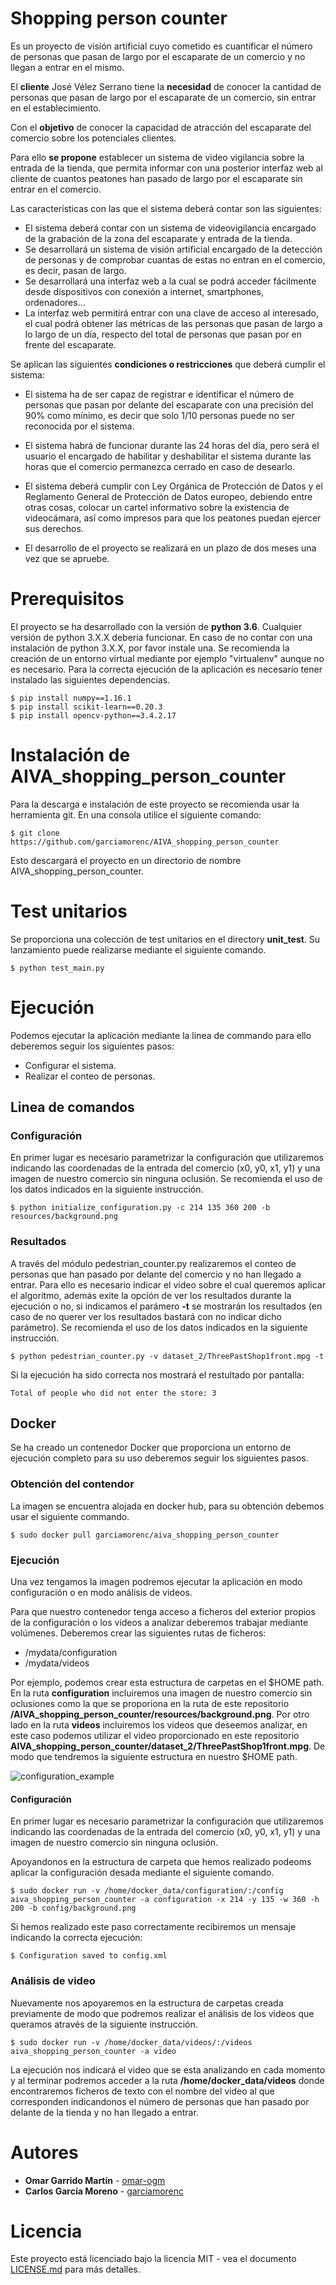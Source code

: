 # Shopping person counter

Es un proyecto de visión artificial cuyo cometido es cuantificar el número de personas que pasan de largo por el escaparate de un comercio y no llegan a entrar en el mismo.

El **cliente** José Vélez Serrano tiene la **necesidad** de conocer la cantidad de personas que pasan
de largo por el escaparate de un comercio, sin entrar en el establecimiento. 

Con el **objetivo** de conocer la capacidad de atracción del escaparate del comercio sobre los potenciales clientes.

Para ello **se propone** establecer un sistema de video vigilancia sobre la entrada de la tienda, que permita informar con una posterior interfaz web al cliente de cuantos peatones han pasado de largo por el escaparate sin entrar en el comercio.


Las características con las que el sistema deberá contar son las siguientes:

- El sistema deberá contar con un sistema de videovigilancia encargado de la grabación de la zona del escaparate y
entrada de la tienda.
- Se desarrollará un sistema de visión artificial encargado de la detección de personas y de comprobar cuantas de
estas no entran en el comercio, es decir, pasan de largo.
- Se desarrollará una interfaz web a la cual se podrá acceder fácilmente desde dispositivos con conexión a internet,
smartphones, ordenadores…
- La interfaz web permitirá entrar con una clave de acceso al interesado, el cual podrá obtener las métricas de las
personas que pasan de largo a lo largo de un día, respecto del total de personas que pasan por en frente del
escaparate.

Se aplican las siguientes **condiciones o restricciones** que deberá cumplir el sistema:

- El sistema ha de ser capaz de registrar e identificar el número de personas que pasan por delante del escaparate
con una precisión del 90% como mínimo, es decir que solo 1/10 personas puede no ser reconocida por el sistema.

- El sistema habrá de funcionar durante las 24 horas del día, pero será el usuario el encargado de habilitar y
deshabilitar el sistema durante las horas que el comercio permanezca cerrado en caso de desearlo.
- El sistema deberá cumplir con Ley Orgánica de Protección de Datos y el Reglamento General de Protección de
Datos europeo, debiendo entre otras cosas, colocar un cartel informativo sobre la existencia de videocámara, así
como impresos para que los peatones puedan ejercer sus derechos.
- El desarrollo de el proyecto se realizará en un plazo de dos meses una vez que se apruebe.

# Prerequisitos

El proyecto se ha desarrollado con la versión de **python 3.6**. Cualquier versión de python 3.X.X deberia funcionar.
En caso de no contar con una instalación de python 3.X.X, por favor instale una.
Se recomienda la creación de un entorno virtual mediante por ejemplo "virtualenv" aunque no es necesario.
Para la correcta ejecución de la aplicación es necesario tener instalado las siguientes dependencias.

```
$ pip install numpy==1.16.1
$ pip install scikit-learn==0.20.3
$ pip install opencv-python==3.4.2.17
```
# Instalación de AIVA_shopping_person_counter

Para la descarga e instalación de este proyecto se recomienda usar la herramienta git. En una consola utilice el siguiente comando:

```
$ git clone https://github.com/garciamorenc/AIVA_shopping_person_counter
```
 Esto descargará el proyecto en un directorio de nombre AIVA_shopping_person_counter.


# Test unitarios

Se proporciona una colección de test unitarios en el directory **unit_test**. Su lanzamiento puede realizarse mediante el siguiente comando.

``$ python test_main.py``

# Ejecución

Podemos ejecutar la aplicación mediante la linea de commando para ello deberemos seguir los siguientes pasos:

* Configurar el sistema.
* Realizar el conteo de personas.

## Linea de comandos

### Configuración
En primer lugar es necesario parametrizar la configuración que utilizaremos indicando las coordenadas de la entrada del comercio (x0, y0, x1, y1) y una imagen de nuestro comercio sin ninguna oclusión. Se recomienda el uso de los datos indicados en la siguiente instrucción.

``$ python initialize_configuration.py -c 214 135 360 200 -b resources/background.png``


### Resultados
A través del módulo pedestrian_counter.py realizaremos el conteo de personas que han pasado por delante del comercio y no han llegado a entrar. Para ello es necesario indicar el video sobre el cual queremos aplicar el algoritmo, además exite la opción de ver los resultados durante la ejecución o no, si indicamos el parámero **-t** se mostrarán los resultados (en caso de no querer ver los resultados bastará con no indicar dicho parámetro). Se recomienda el uso de los datos indicados en la siguiente instrucción.

``$ python pedestrian_counter.py -v dataset_2/ThreePastShop1front.mpg -t``

Si la ejecución ha sido correcta nos mostrará el restultado por pantalla:

``Total of people who did not enter the store: 3``


## Docker
Se ha creado un contenedor Docker que proporciona un entorno de ejecución completo para su uso deberemos seguir los siguientes pasos.

### Obtención del contendor
La imagen se encuentra alojada en docker hub, para su obtención debemos usar el siguiente commando.

``$ sudo docker pull garciamorenc/aiva_shopping_person_counter``

### Ejecución
Una vez tengamos la imagen podremos ejecutar la aplicación en modo configuración o en modo análisis de videos.

Para que nuestro contenedor tenga acceso a ficheros del exterior propios de la configuración o los videos a analizar deberemos trabajar mediante volúmenes. Deberemos crear las siguientes rutas de ficheros:

- /mydata/configuration
- /mydata/videos

Por ejemplo, podemos crear esta estructura de carpetas en el $HOME path. En la ruta **configuration** incluiremos una imagen de nuestro comercio sin oclusiones como la que se proporiona en la ruta de este repositorio **/AIVA_shopping_person_counter/resources/background.png**. Por otro lado en la ruta **videos** incluiremos los videos que deseemos analizar, en este caso podemos utilizar el video proporcionado en este repositorio **AIVA_shopping_person_counter/dataset_2/ThreePastShop1front.mpg**. De modo que tendremos la siguiente estructura en nuestro $HOME path.

![configuration_example](https://i.imgur.com/q5ve1Yb.png)

#### Configuración
En primer lugar es necesario parametrizar la configuración que utilizaremos indicando las coordenadas de la entrada del comercio (x0, y0, x1, y1) y una imagen de nuestro comercio sin ninguna oclusión. 

Apoyandonos en la estructura de carpeta que hemos realizado podeoms aplicar la configuración desada mediante el siguiente comando.

``$ sudo docker run -v /home/docker_data/configuration/:/config aiva_shopping_person_counter -a configuration -x 214 -y 135 -w 360 -h 200 -b config/background.png ``

Si hemos realizado este paso correctamente recibiremos un mensaje indicando la correcta ejecución:

``$ Configuration saved to config.xml``

### Análisis de video
Nuevamente nos apoyaremos en la estructura de carpetas creada previamente de modo que podremos realizar el análisis de los videos que queramos através de la siguiente instrucción.

``$ sudo docker run -v /home/docker_data/videos/:/videos aiva_shopping_person_counter -a video``

La ejecución nos indicará el video que se esta analizando en cada momento y al terminar podremos acceder a la ruta **/home/docker_data/videos** donde encontraremos ficheros de texto con el nombre del video al que corresponden indicandonos el número de personas que han pasado por delante de la tienda y no han llegado a entrar.

# Autores

* **Omar Garrido Martín** - [omar-ogm](https://github.com/omar-ogm)
* **Carlos García Moreno** - [garciamorenc](https://github.com/garciamorenc)

# Licencia

Este proyecto está licenciado bajo la licencia MIT - vea el documento [LICENSE.md](LICENSE) para más detalles.
